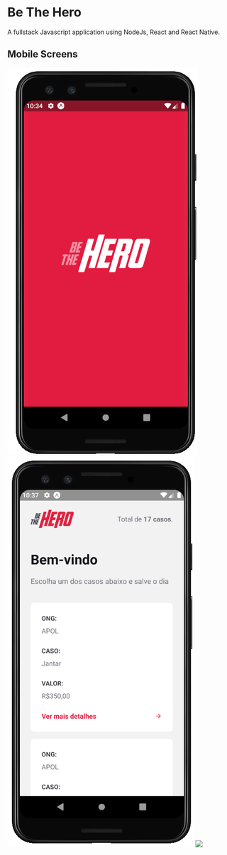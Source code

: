 # Be The Hero

A fullstack Javascript application using NodeJs, React and React Native.

## Mobile Screens
<img src="https://github.com/patlopes/be-the-hero/blob/master/readmeFiles/splash.PNG">
<img src="https://github.com/patlopes/be-the-hero/blob/master/readmeFiles/homeMobile.PNG">
<img src="https://github.com/patlopes/be-the-hero/blob/master/readmeFiles/datails.PNG">
